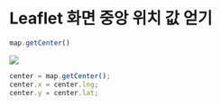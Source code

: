 # Leaflet 화면 중앙 위치 값 얻기

```javascript
map.getCenter()
```

![](https://goo.gl/zwToLZ)

```javascript
center = map.getCenter();
center.x = center.lng;
center.y = center.lat;
```
